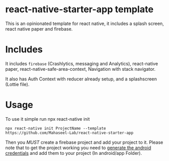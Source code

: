 # react-native-starter-app template

This is an opinionated template for react native, it includes a splash screen, react native paper and firebase.

# Includes
It includes `firebase` (Crashlytics, messaging and Analytics), react-native paper, react-native-safe-area-context, Navigation with stack navigator.

It also has Auth Context with reducer already setup, and a splashscreen (Lottie file).

# Usage
To use it simple run npx react-native init

```
npx react-native init ProjectName --template https://github.com/Mahaseel-Lab/react-native-starter-app
```

Then you *MUST* create a firebase project and add your project to it.
Please note that to get the project working you need to [generate the android credentials](https://rnfirebase.io/#generating-android-credentials) and add them to your project (In android/app Folder).

